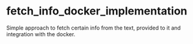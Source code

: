 # fetch_info_docker_implementation
Simple approach to fetch certain info from the text, provided to it and integration with the docker.
